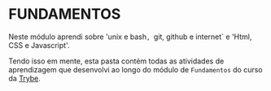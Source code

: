 # FUNDAMENTOS

Neste módulo aprendi sobre 'unix e bash`, `git, github e internet` e 'Html, CSS e Javascript'. 

Tendo isso em mente, esta pasta contém todas as atividades de aprendizagem que desenvolvi ao longo do módulo de `Fundamentos` do curso da [Trybe](https://www.betrybe.com/).